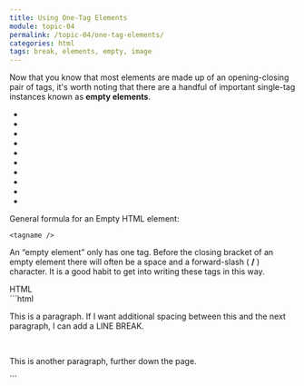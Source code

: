 ```yaml
---
title: Using One-Tag Elements
module: topic-04
permalink: /topic-04/one-tag-elements/
categories: html
tags: break, elements, empty, image
---
```


<div class="divider-heading"></div>

Now that you know that most elements are made up of an opening-closing pair of tags, it's worth noting that there are a handful of important single-tag instances known as **empty elements**.

<div class="row callout-columns status-info">
  <div class="col-lg-3">
    <div class="icon">
      <ul class="bursts">
        <li class="deg0"></li>
        <li class="deg36"></li>
        <li class="deg72"></li>
        <li class="deg108"></li>
        <li class="deg144"></li>
        <li class="deg180"></li>
        <li class="deg216"></li>
        <li class="deg252"></li>
        <li class="deg288"></li>
        <li class="deg324"></li>
      </ul>
      <i class="fas fa-info-circle"></i>
    </div>
  </div>
  <div class="col-lg-9">
    <p>General formula for an Empty HTML element:</p>
    <p><code>&lt;tagname /&gt;</code></p>
  </div>
</div>

An “empty element” only has one tag. Before the closing bracket of an empty element there will often be a space and a forward-slash ( **/** ) character. It is a good habit to get into writing these tags in this way.


<div class="code-heading">
  <span class="html">HTML</span>
</div>
```html
<p>This is a paragraph. If I want additional spacing between this and the next paragraph, I can add a LINE BREAK.</p>

<br />

<p>This is another paragraph, further down the page.</p>
```
